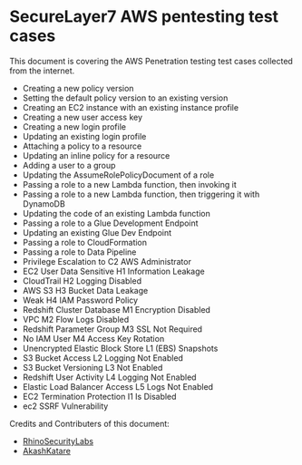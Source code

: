 # SecureLayer7 AWS pentesting test cases

This document is covering the AWS Penetration testing test cases collected from the internet.

* Creating a new policy version
* Setting the default policy version to an existing version
* Creating an EC2 instance with an existing instance profile
* Creating a new user access key
* Creating a new login profile
* Updating an existing login profile
* Attaching a policy to a resource
* Updating an inline policy for a resource
* Adding a user to a group
* Updating the AssumeRolePolicyDocument of a role
* Passing a role to a new Lambda function, then invoking it
* Passing a role to a new Lambda function, then triggering it with DynamoDB
* Updating the code of an existing Lambda function
* Passing a role to a Glue Development Endpoint
* Updating an existing Glue Dev Endpoint
* Passing a role to CloudFormation
* Passing a role to Data Pipeline
* Privilege Escalation to C2 AWS Administrator
* EC2 User Data Sensitive H1 Information Leakage
* CloudTrail H2 Logging Disabled
* AWS S3 H3 Bucket Data Leakage
* Weak H4 IAM Password Policy
* Redshift Cluster Database M1 Encryption Disabled
* VPC M2 Flow Logs Disabled
* Redshift Parameter Group M3 SSL Not Required
* No IAM User M4 Access Key Rotation
* Unencrypted Elastic Block Store L1 (EBS) Snapshots
* S3 Bucket Access L2 Logging Not Enabled
* S3 Bucket Versioning L3 Not Enabled
* Redshift User Activity L4 Logging Not Enabled
* Elastic Load Balancer Access L5 Logs Not Enabled
* EC2 Termination Protection I1 Is Disabled
* ec2 SSRF Vulnerability

Credits and Contributers of this document:

* [RhinoSecurityLabs](https://twitter.com/rhinosecurity)
* [AkashKatare](https://github.com/akashkatare)
